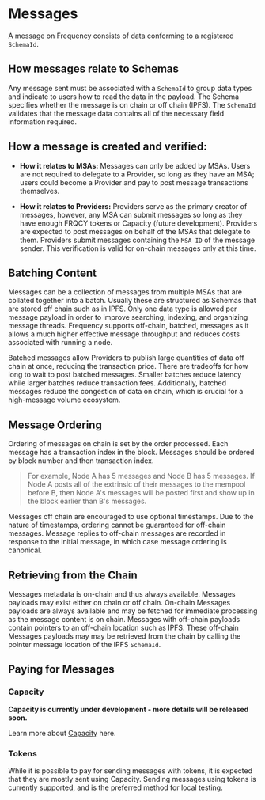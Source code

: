 # Messages

A message on Frequency consists of data conforming to a registered `SchemaId`.

## How messages relate to Schemas
Any message sent must be associated with a `SchemaId` to group data types and indicate to users how to read the data in the payload.
The Schema specifies whether the message is on chain or off chain (IPFS).
The `SchemaId` validates that the message data contains all of the necessary field information required.

## How a message is created and verified:
* **How it relates to MSAs:**
Messages can only be added by MSAs.
Users are not required to delegate to a Provider, so long as they have an MSA; users could become a Provider and pay to post message transactions themselves.

* **How it relates to Providers:**
Providers serve as the primary creator of messages, however, any MSA can submit messages so long as they have enough FRQCY tokens or Capacity (future development).
Providers are expected to post messages on behalf of the MSAs that delegate to them.
Providers submit messages containing the `MSA ID` of the message sender.
This verification is valid for on-chain messages only at this time.

## Batching Content

Messages can be a collection of messages from multiple MSAs that are collated together into a batch.
Usually these are structured as Schemas that are stored off chain such as in IPFS.
Only one data type is allowed per message payload in order to improve searching, indexing, and organizing message threads.
Frequency supports off-chain, batched, messages as it allows a much higher effective message throughput and reduces costs associated with running a node.

Batched messages allow Providers to publish large quantities of data off chain at once, reducing the transaction price.
There are tradeoffs for how long to wait to post batched messages.
Smaller batches reduce latency while larger batches reduce transaction fees.
Additionally, batched messages reduce the congestion of data on chain, which is crucial for a high-message volume ecosystem.

## Message Ordering

Ordering of messages on chain is set by the order processed.
Each message has a transaction index in the block.
Messages should be ordered by block number and then transaction index.

> For example, Node A has 5 messages and Node B has 5 messages.
> If Node A posts all of the extrinsic of their messages to the mempool before B, then Node A's messages will be posted first and show up in the block earlier than B's messages.

Messages off chain are encouraged to use optional timestamps.
Due to the nature of timestamps, ordering cannot be guaranteed for off-chain messages.
Message replies to off-chain messages are recorded in response to the initial message, in which case message ordering is canonical.

## Retrieving from the Chain
Messages metadata is on-chain and thus always available.  Messages payloads may exist either on chain or off chain.  On-chain Messages payloads are always available and may be fetched for immediate processing as the message content is on chain.  Messages with off-chain payloads contain pointers to an off-chain location such as IPFS.  These off-chain Messages payloads may may be retrieved from the chain by calling the pointer message location of the IPFS `SchemaId`.

## Paying for Messages

### Capacity
**Capacity is currently under development - more details will be released soon.**

Learn more about [Capacity](../Tokenomics/Capacity.md) here.

### Tokens

While it is possible to pay for sending messages with tokens, it is expected that they are mostly sent using Capacity.
Sending messages using tokens is currently supported, and is the preferred method for local testing.
